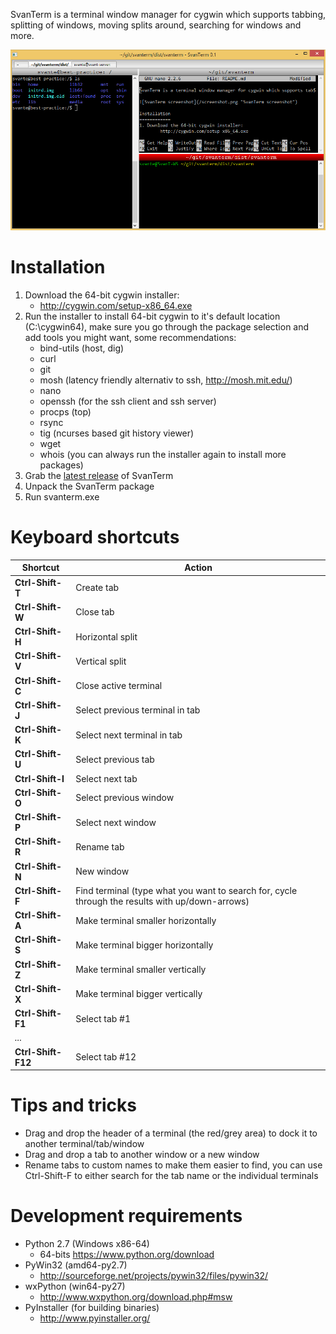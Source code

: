 SvanTerm is a terminal window manager for cygwin which supports tabbing, splitting of windows, moving splits around, searching for windows and more.

![SvanTerm screenshot](/screenshot.png "SvanTerm screenshot")

Installation
============
1. Download the 64-bit cygwin installer:
	- http://cygwin.com/setup-x86_64.exe
2. Run the installer to install 64-bit cygwin to it's default location (C:\cygwin64), make sure you go through the package selection and add tools you might want, some recommendations:
	- bind-utils (host, dig)
	- curl
	- git
	- mosh (latency friendly alternativ to ssh, http://mosh.mit.edu/)
	- nano
	- openssh (for the ssh client and ssh server)
	- procps (top)
	- rsync
	- tig (ncurses based git history viewer)
	- wget
	- whois
	(you can always run the installer again to install more packages)
3. Grab the [latest release](https://github.com/SvanT/svanterm/releases) of SvanTerm
4. Unpack the SvanTerm package
5. Run svanterm.exe

Keyboard shortcuts
==================
|Shortcut          |Action
|------------------|------
|**Ctrl-Shift-T**  |Create tab|
|**Ctrl-Shift-W**  |Close tab|
|**Ctrl-Shift-H**  |Horizontal split|
|**Ctrl-Shift-V**  |Vertical split|
|**Ctrl-Shift-C**  |Close active terminal|
|**Ctrl-Shift-J**  |Select previous terminal in tab|
|**Ctrl-Shift-K**  |Select next terminal in tab|
|**Ctrl-Shift-U**  |Select previous tab|
|**Ctrl-Shift-I**  |Select next tab|
|**Ctrl-Shift-O**  |Select previous window|
|**Ctrl-Shift-P**  |Select next window|
|**Ctrl-Shift-R**  |Rename tab|
|**Ctrl-Shift-N**  |New window|
|**Ctrl-Shift-F**  |Find terminal (type what you want to search for, cycle through the results with up/down-arrows)|
|**Ctrl-Shift-A**  |Make terminal smaller horizontally|
|**Ctrl-Shift-S**  |Make terminal bigger horizontally|
|**Ctrl-Shift-Z**  |Make terminal smaller vertically|
|**Ctrl-Shift-X**  |Make terminal bigger vertically|
|**Ctrl-Shift-F1** |Select tab #1|
|*...*|
|**Ctrl-Shift-F12**|Select tab #12|

Tips and tricks
===============
- Drag and drop the header of a terminal (the red/grey area) to dock it to another terminal/tab/window
- Drag and drop a tab to another window or a new window
- Rename tabs to custom names to make them easier to find, you can use Ctrl-Shift-F to either search for the tab name or the individual terminals

Development requirements
========================
- Python 2.7 (Windows x86-64)
	- 64-bits https://www.python.org/download
- PyWin32 (amd64-py2.7)
	- http://sourceforge.net/projects/pywin32/files/pywin32/
- wxPython (win64-py27)
	- http://www.wxpython.org/download.php#msw
- PyInstaller (for building binaries)
	- http://www.pyinstaller.org/
